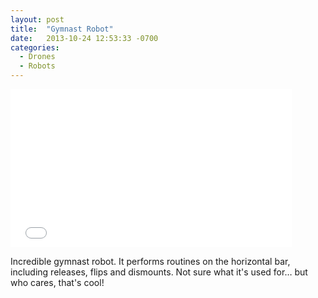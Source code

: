 ```yaml
---
layout: post
title:  "Gymnast Robot"
date:   2013-10-24 12:53:33 -0700
categories:
  - Drones
  - Robots
---
```


<iframe class="embedly-embed" src="//cdn.embedly.com/widgets/media.html?src=https%3A%2F%2Fwww.youtube.com%2Fembed%2FckbC0PTfCRE%3Ffeature%3Doembed&url=https%3A%2F%2Fwww.youtube.com%2Fwatch%3Fv%3DckbC0PTfCRE&image=https%3A%2F%2Fi.ytimg.com%2Fvi%2FckbC0PTfCRE%2Fhqdefault.jpg&key=d815972c91e546edb5d2d02e509f8b1c&type=text%2Fhtml&schema=youtube" width="450" height="253" scrolling="no" frameborder="0" allowfullscreen></iframe>

Incredible gymnast robot. It performs routines on the horizontal bar, including releases, flips and dismounts. Not sure what it's used for… but who cares, that's cool! 
